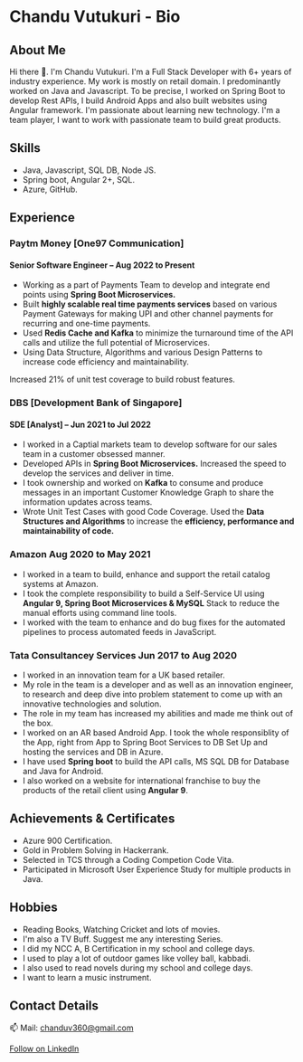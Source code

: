 # Chandu Vutukuri - Bio

## About Me

Hi there 👋. I'm Chandu Vutukuri. I'm a Full Stack Developer with 6+ years of industry experience. My work is mostly on retail domain. I predominantly worked on Java and Javascript. To be precise, I worked on Spring Boot to develop Rest APIs, I build Android Apps and also built websites using Angular framework. I'm passionate about learning new technology. I'm a team player, I want to work with passionate team to build great products.

## Skills

* Java, Javascript, SQL DB, Node JS.
* Spring boot, Angular 2+, SQL.
* Azure, GitHub.

## Experience

### Paytm Money [One97 Communication] 
#### Senior Software Engineer – Aug 2022 to Present 
* Working as a part of Payments Team to develop and integrate end points using **Spring Boot Microservices.** 
* Built **highly scalable real time payments services** based on various Payment Gateways for making UPI and other channel payments for recurring and one-time payments. 
* Used **Redis Cache and Kafka** to minimize the turnaround time of the API calls and utilize the full potential of Microservices. 
* Using Data Structure, Algorithms and various Design Patterns to increase code efficiency and maintainability. 

Increased 21% of unit test coverage to build robust features. 

### DBS [Development Bank of Singapore] 
#### SDE [Analyst] – Jun 2021 to Jul 2022 
* I worked in a Captial markets team to develop software for our sales team in a customer obsessed manner. 
* Developed APIs in **Spring Boot Microservices.** Increased the speed to develop the services and deliver in time. 
* I took ownership and worked on **Kafka** to consume and produce messages in an important Customer Knowledge Graph to share the information updates across teams. 
* Wrote Unit Test Cases with good Code Coverage. Used the **Data Structures and Algorithms** to increase the **efficiency, performance and maintainability of code.**

### Amazon Aug 2020 to May 2021

* I worked in a team to build, enhance and support the retail catalog systems at Amazon.
* I took the complete responsibility to build a Self-Service UI using **Angular 9, Spring Boot Microservices & MySQL** Stack to reduce the manual efforts using command line tools. 
* I worked with the team to enhance and do bug fixes for the automated pipelines to process automated feeds in JavaScript. 

### Tata Consultancey Services Jun 2017 to Aug 2020

* I worked in an innovation team for a UK based retailer.
* My role in the team is a developer and as well as an innovation engineer, to research and deep dive into problem statement to come up with an innovative technologies and solution.
* The role in my team has increased my abilities and made me think out of the box.
* I worked on an AR based Android App. I took the whole responsiblity of the App, right from App to Spring Boot Services to DB Set Up and hosting the services and DB in Azure.
* I have used **Spring boot** to build the API calls, MS SQL DB for Database and Java for Android.
* I also worked on a website for international franchise to buy the products of the retail client using **Angular 9**.

## Achievements & Certificates

* Azure 900 Certification.
* Gold in Problem Solving in Hackerrank.
* Selected in TCS through a Coding Competion Code Vita.
* Participated in Microsoft User Experience Study for multiple products in Java. 
## Hobbies

* Reading Books, Watching Cricket and lots of movies.
* I'm also a TV Buff. Suggest me any interesting Series.
* I did my NCC A, B Certification in my school and college days.
* I used to play a lot of outdoor games like volley ball, kabbadi.
* I also used to read novels during my school and college days.
* I want to learn a music instrument.

## Contact Details

📫 Mail: [chanduv360@gmail.com](mailto:chanduv360@gmail.com)

<a class="libutton" href="https://www.linkedin.com/comm/mynetwork/discovery-see-all?usecase=PEOPLE_FOLLOWS&followMember=chandu-vutukuri-191b2a90" target="_blank">Follow on LinkedIn</a>

<!--
**chandu-v/chandu-v** is a ✨ _special_ ✨ repository because its `README.md` (this file) appears on your GitHub profile.

Here are some ideas to get you started:

- 🔭 I’m currently working on ...
- 🌱 I’m currently learning ...
- 👯 I’m looking to collaborate on ...
- 🤔 I’m looking for help with ...
- 💬 Ask me about ...
- 📫 How to reach me: ...
- 😄 Pronouns: ...
- ⚡ Fun fact: ...
-->
